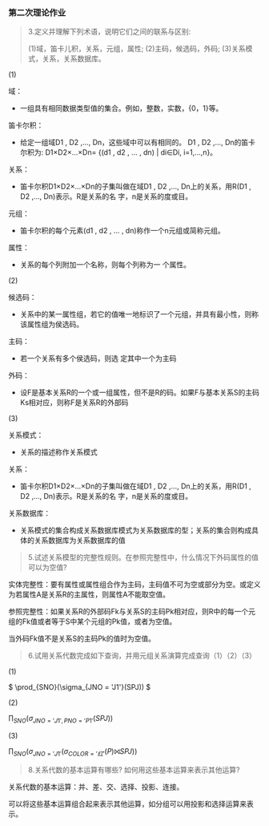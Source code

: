 ### 第二次理论作业

> 3.定义并理解下列术语，说明它们之间的联系与区别:
>
> (1)域，笛卡儿积，关系，元组，属性;
> (2)主码，候选码，外码;
> (3)关系模式，关系，关系数据库。

(1)

域：

* 一组具有相同数据类型值的集合。例如，整数，实数，{0，1}等。

笛卡尔积：

* 给定一组域D1 , D2 ,…, Dn，这些域中可以有相同的。 D1 , D2 ,…, Dn的笛卡尔积为: D1×D2×…×Dn= {(d1 , d2 , … , dn) | di∈Di, i=1,…,n}。

关系：

* 笛卡尔积D1×D2×…×Dn的子集叫做在域D1 ,  D2 ,…, Dn上的关系，用R(D1 , D2 ,…, Dn)表示。R是关系的名 字，n是关系的度或目。

元组：

* 笛卡尔积的每个元素(d1 , d2 , … , dn)称作一个n元组或简称元组。

属性：

* 关系的每个列附加一个名称，则每个列称为一 个属性。

(2)

候选码：

* 关系中的某一属性组，若它的值唯一地标识了一个元组，并具有最小性，则称该属性组为侯选码。

主码：

* 若一个关系有多个侯选码，则选 定其中一个为主码

外码：

* 设F是基本关系R的一个或一组属性，但不是R的码。如果F与基本关系S的主码Ks相对应，则称F是关系R的外部码

(3)

关系模式：

* 关系的描述称作关系模式

关系：

* 笛卡尔积D1×D2×…×Dn的子集叫做在域D1 ,  D2 ,…, Dn上的关系，用R(D1 , D2 ,…, Dn)表示。R是关系的名 字，n是关系的度或目。

关系数据库：

* 关系模式的集合构成关系数据库模式为关系数据库的型；关系的集合则构成具体的关系数据库为关系数据库的值



> 5.试述关系模型的完整性规则。在参照完整性中，什么情况下外码属性的值可以为空值?

实体完整性：要有属性或属性组合作为主码，主码值不可为空或部分为空。或定义为若属性A是关系R的主属性，则属性A不能取空值。

参照完整性：如果关系R的外部码Fk与关系S的主码Pk相对应，则R中的每一个元组的Fk值或者等于S中某个元组的Pk值，或者为空值。

当外码Fk值不是关系S的主码Pk的值时为空值。



> 6.试用关系代数完成如下查询，并用元组关系演算完成查询（1）（2）（3）

(1)

$ \prod_{SNO}(\sigma_{JNO = 'J1'}(SPJ)) $

(2)

$\prod_{SNO}(\sigma_{JNO='J1', PNO='P1'}(SPJ))$

(3)

$\prod_{SNO}(\sigma_{JNO='J1'}(\sigma_{COLOR = '红'}(P) ⨝ SPJ))$

> 8.关系代数的基本运算有哪些? 如何用这些基本运算来表示其他运算?

关系代数的基本运算：并、差、交、选择、投影、连接。

可以将这些基本运算组合起来表示其他运算，如分组可以用投影和选择运算来表示。
